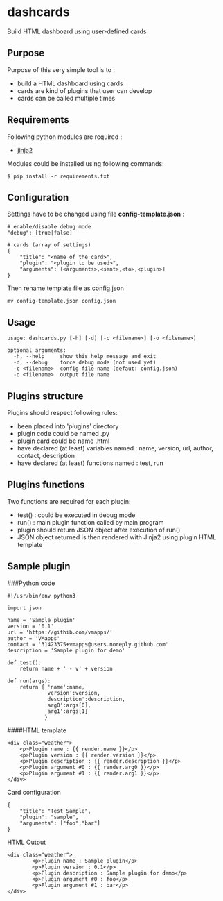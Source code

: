 # dashcards
Build HTML dashboard using user-defined cards

## Purpose 
Purpose of this very simple tool is to :
- build a HTML dashboard using cards 
- cards are kind of plugins that user can develop
- cards can be called multiple times

## Requirements
Following python modules are required :
- [jinja2](http://jinja.pocoo.org/)

Modules could be installed using following commands:
```
$ pip install -r requirements.txt
```
## Configuration
Settings have to be changed using file **config-template.json** :
```
# enable/disable debug mode
"debug": [true|false]

# cards (array of settings)
{
	"title": "<name of the card>",
	"plugin": "<plugin to be used>",
	"arguments": [<arguments>,<sent>,<to>,<plugin>]
}
```
Then rename template file as config.json
```
mv config-template.json config.json
```
## Usage
```
usage: dashcards.py [-h] [-d] [-c <filename>] [-o <filename>]

optional arguments:
  -h, --help     show this help message and exit
  -d, --debug    force debug mode (not used yet)
  -c <filename>  config file name (defaut: config.json)
  -o <filename>  output file name
```
## Plugins structure
Plugins should respect following rules:
- been placed into 'plugins' directory
- plugin code could be named <plugin>.py
- plugin card could be name <plugin>.html
- have declared (at least) variables named : name, version, url, author, contact, description
- have declared (at least) functions named : test, run

## Plugins functions
Two functions are required for each plugin:
- test() : could be executed in debug mode 
- run() : main plugin function called by main program
- plugin should return JSON object after execution of run()
- JSON object returned is then rendered with Jinja2 using plugin HTML template

## Sample plugin
###Python code
```
#!/usr/bin/env python3

import json

name = 'Sample plugin'
version = '0.1'
url = 'https://githib.com/vmapps/'
author = 'VMapps'
contact	= '31423375+vmapps@users.noreply.github.com'
description = 'Sample plugin for demo'

def test():
	return name + ' - v' + version

def run(args):
	return { 'name':name, 
			'version':version, 
			'description':description, 
			'arg0':args[0], 
			'arg1':args[1] 
			}
```

####HTML template
```
<div class="weather">
	<p>Plugin name : {{ render.name }}</p>
	<p>Plugin version : {{ render.version }}</p>
	<p>Plugin description : {{ render.description }}</p>
	<p>Plugin argument #0 : {{ render.arg0 }}</p>
	<p>Plugin argument #1 : {{ render.arg1 }}</p>
</div>
```

Card configuration
```
{
	"title": "Test Sample",
	"plugin": "sample",
	"arguments": ["foo","bar"]
}
```

HTML Output
```
<div class="weather">
        <p>Plugin name : Sample plugin</p>
        <p>Plugin version : 0.1</p>
        <p>Plugin description : Sample plugin for demo</p>
        <p>Plugin argument #0 : foo</p>
        <p>Plugin argument #1 : bar</p>
</div>
```
